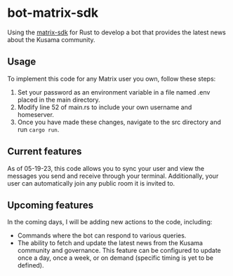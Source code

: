 # bot-matrix-sdk
Using the <a href="https://matrix-org.github.io/matrix-rust-sdk/matrix_sdk/index.html">matrix-sdk</a> for Rust to develop a bot that provides the latest news about the Kusama community.

## Usage
To implement this code for any Matrix user you own, follow these steps:
<ol>
  <li> Set your password as an environment variable in a file named .env placed in the main directory.</li>
  <li> Modify line 52 of main.rs to include your own username and homeserver.</li>
  <li>  Once you have made these changes, navigate to the src directory and run <code>cargo run</code>.</li>
</ol>

## Current features
As of 05-19-23, this code allows you to sync your user and view the messages you send and receive through your terminal. Additionally, your user can automatically join any public room it is invited to.

## Upcoming features
In the coming days, I will be adding new actions to the code, including:
<ul>
  <li> Commands where the bot can respond to various queries.</li>
  <li> The ability to fetch and update the latest news from the Kusama community and governance. This feature can be configured to update once a day, once a week, or on demand (specific timing is yet to be defined).</li>
</ul>
